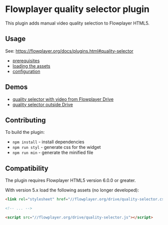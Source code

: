 # Flowplayer quality selector plugin

This plugin adds manual video quality selection to Flowplayer HTML5.

## Usage

See: https://flowplayer.org/docs/plugins.html#quality-selector

- [prerequisites](https://flowplayer.org/docs/plugins.html#quality-selector-prerequisites)
- [loading the assets](https://flowplayer.org/docs/plugins.html#quality-selector-assets)
- [configuration](https://flowplayer.org/docs/plugins.html#quality-selector-configuration)

## Demos

- [quality selector with video from Flowplayer Drive](https://flowplayer.org/demos/qsel/)
- [quality selector outside Drive](http://demos.flowplayer.org/scripting/drive-qsel.html)

## Contributing

To build the plugin:

 * `npm install` - install dependencies
 * `npm run styl` - generate css for the widget
 * `npm run min` - generate the minified file

## Compatibility

The plugin requires Flowplayer HTML5 version 6.0.0 or greater.

With version 5.x load the following assets (no longer developed):

```html
<link rel="stylesheet" href="//flowplayer.org/drive/quality-selector.css">

<!-- ... -->

<script src="//flowplayer.org/drive/quality-selector.js"></script>
```
